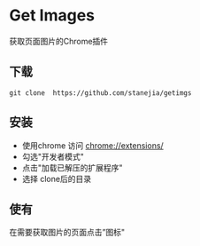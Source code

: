 # Get Images
获取页面图片的Chrome插件

## 下载
    git clone  https://github.com/stanejia/getimgs

## 安装
* 使用chrome 访问 [chrome://extensions/](chrome://extensions/)
* 勾选"开发者模式"
* 点击"加载已解压的扩展程序"
* 选择 clone后的目录

## 使有
在需要获取图片的页面点击”图标"
